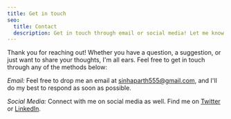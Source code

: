 ```yaml
---
title: Get in touch
seo:
  title: Contact
  description: Get in touch through email or social media! Let me know how I can help.
---
```


Thank you for reaching out! Whether you have a question, a suggestion, or just want to share your thoughts, I'm all ears. Feel free to get in touch through any of the methods below:

_Email:_
Feel free to drop me an email at [sinhaparth555@gmail.com](mailto:sinhaparth555@gmail.com), and I'll do my best to respond as soon as possible.

_Social Media:_
Connect with me on social media as well. Find me on [Twitter](https://x.com/sinhaparth555) or [LinkedIn](https://www.linkedin.com/in/parth-sinha18/).
